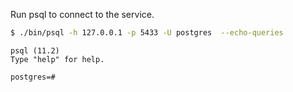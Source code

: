 ---
---

Run psql to connect to the service.

```sh
$ ./bin/psql -h 127.0.0.1 -p 5433 -U postgres  --echo-queries
```

```
psql (11.2)
Type "help" for help.

postgres=#
```
